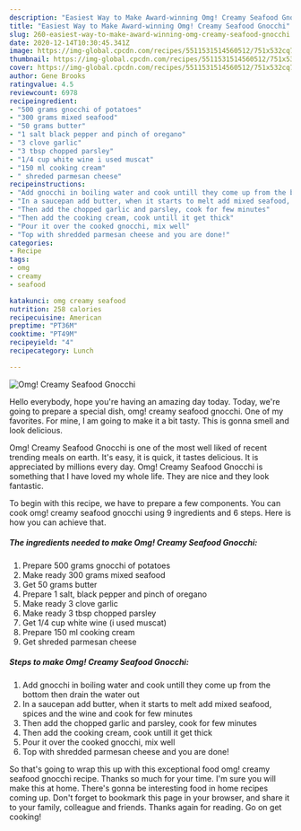 ```yaml
---
description: "Easiest Way to Make Award-winning Omg! Creamy Seafood Gnocchi"
title: "Easiest Way to Make Award-winning Omg! Creamy Seafood Gnocchi"
slug: 260-easiest-way-to-make-award-winning-omg-creamy-seafood-gnocchi
date: 2020-12-14T10:30:45.341Z
image: https://img-global.cpcdn.com/recipes/5511531514560512/751x532cq70/omg-creamy-seafood-gnocchi-recipe-main-photo.jpg
thumbnail: https://img-global.cpcdn.com/recipes/5511531514560512/751x532cq70/omg-creamy-seafood-gnocchi-recipe-main-photo.jpg
cover: https://img-global.cpcdn.com/recipes/5511531514560512/751x532cq70/omg-creamy-seafood-gnocchi-recipe-main-photo.jpg
author: Gene Brooks
ratingvalue: 4.5
reviewcount: 6978
recipeingredient:
- "500 grams gnocchi of potatoes"
- "300 grams mixed seafood"
- "50 grams butter"
- "1 salt black pepper and pinch of oregano"
- "3 clove garlic"
- "3 tbsp chopped parsley"
- "1/4 cup white wine i used muscat"
- "150 ml cooking cream"
- " shreded parmesan cheese"
recipeinstructions:
- "Add gnocchi in boiling water and cook untill they come up from the bottom then drain the water out"
- "In a saucepan add butter, when it starts to melt add mixed seafood, spices and the wine and cook for few minutes"
- "Then add the chopped garlic and parsley, cook for few minutes"
- "Then add the cooking cream, cook untill it get thick"
- "Pour it over the cooked gnocchi, mix well"
- "Top with shredded parmesan cheese and you are done!"
categories:
- Recipe
tags:
- omg
- creamy
- seafood

katakunci: omg creamy seafood 
nutrition: 258 calories
recipecuisine: American
preptime: "PT36M"
cooktime: "PT49M"
recipeyield: "4"
recipecategory: Lunch

---
```



![Omg! Creamy Seafood Gnocchi](https://img-global.cpcdn.com/recipes/5511531514560512/751x532cq70/omg-creamy-seafood-gnocchi-recipe-main-photo.jpg)

Hello everybody, hope you're having an amazing day today. Today, we're going to prepare a special dish, omg! creamy seafood gnocchi. One of my favorites. For mine, I am going to make it a bit tasty. This is gonna smell and look delicious.

Omg! Creamy Seafood Gnocchi is one of the most well liked of recent trending meals on earth. It's easy, it is quick, it tastes delicious. It is appreciated by millions every day. Omg! Creamy Seafood Gnocchi is something that I have loved my whole life. They are nice and they look fantastic.




To begin with this recipe, we have to prepare a few components. You can cook omg! creamy seafood gnocchi using 9 ingredients and 6 steps. Here is how you can achieve that.

<!--inarticleads1-->

##### The ingredients needed to make Omg! Creamy Seafood Gnocchi:

1. Prepare 500 grams gnocchi of potatoes
1. Make ready 300 grams mixed seafood
1. Get 50 grams butter
1. Prepare 1 salt, black pepper and pinch of oregano
1. Make ready 3 clove garlic
1. Make ready 3 tbsp chopped parsley
1. Get 1/4 cup white wine (i used muscat)
1. Prepare 150 ml cooking cream
1. Get  shreded parmesan cheese




<!--inarticleads2-->

##### Steps to make Omg! Creamy Seafood Gnocchi:

1. Add gnocchi in boiling water and cook untill they come up from the bottom then drain the water out
1. In a saucepan add butter, when it starts to melt add mixed seafood, spices and the wine and cook for few minutes
1. Then add the chopped garlic and parsley, cook for few minutes
1. Then add the cooking cream, cook untill it get thick
1. Pour it over the cooked gnocchi, mix well
1. Top with shredded parmesan cheese and you are done!




So that's going to wrap this up with this exceptional food omg! creamy seafood gnocchi recipe. Thanks so much for your time. I'm sure you will make this at home. There's gonna be interesting food in home recipes coming up. Don't forget to bookmark this page in your browser, and share it to your family, colleague and friends. Thanks again for reading. Go on get cooking!
